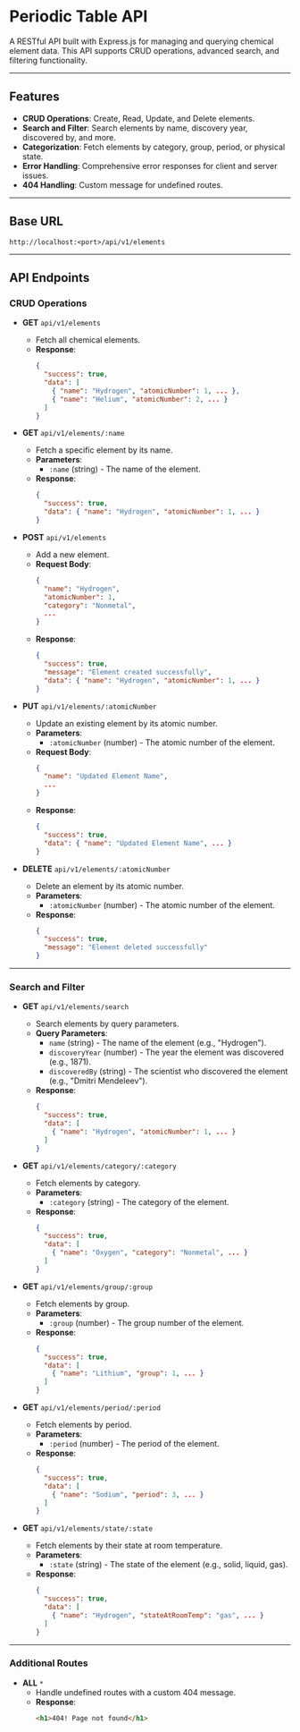 # Periodic Table API

A RESTful API built with Express.js for managing and querying chemical element data. This API supports CRUD operations, advanced search, and filtering functionality.

---

## Features

- **CRUD Operations**: Create, Read, Update, and Delete elements.
- **Search and Filter**: Search elements by name, discovery year, discovered by, and more.
- **Categorization**: Fetch elements by category, group, period, or physical state.
- **Error Handling**: Comprehensive error responses for client and server issues.
- **404 Handling**: Custom message for undefined routes.

---

## Base URL

`http://localhost:<port>/api/v1/elements`

---
## API Endpoints

### CRUD Operations

- **GET** `api/v1/elements`
  - Fetch all chemical elements.
  - **Response**: 
    ```json
    {
      "success": true,
      "data": [
        { "name": "Hydrogen", "atomicNumber": 1, ... },
        { "name": "Helium", "atomicNumber": 2, ... }
      ]
    }
    ```

- **GET** `api/v1/elements/:name`
  - Fetch a specific element by its name.
  - **Parameters**: 
    - `:name` (string) - The name of the element.
  - **Response**:
    ```json
    {
      "success": true,
      "data": { "name": "Hydrogen", "atomicNumber": 1, ... }
    }
    ```

- **POST** `api/v1/elements`
  - Add a new element.
  - **Request Body**:
    ```json
    {
      "name": "Hydrogen",
      "atomicNumber": 1,
      "category": "Nonmetal",
      ...
    }
    ```
  - **Response**:
    ```json
    {
      "success": true,
      "message": "Element created successfully",
      "data": { "name": "Hydrogen", "atomicNumber": 1, ... }
    }
    ```

- **PUT** `api/v1/elements/:atomicNumber`
  - Update an existing element by its atomic number.
  - **Parameters**: 
    - `:atomicNumber` (number) - The atomic number of the element.
  - **Request Body**:
    ```json
    {
      "name": "Updated Element Name",
      ...
    }
    ```
  - **Response**:
    ```json
    {
      "success": true,
      "data": { "name": "Updated Element Name", ... }
    }
    ```

- **DELETE** `api/v1/elements/:atomicNumber`
  - Delete an element by its atomic number.
  - **Parameters**: 
    - `:atomicNumber` (number) - The atomic number of the element.
  - **Response**:
    ```json
    {
      "success": true,
      "message": "Element deleted successfully"
    }
    ```

---

### Search and Filter

- **GET** `api/v1/elements/search`
  - Search elements by query parameters.
  - **Query Parameters**:
    - `name` (string) - The name of the element (e.g., "Hydrogen").
    - `discoveryYear` (number) - The year the element was discovered  (e.g., 1871).
    - `discoveredBy` (string) - The scientist who discovered the element  (e.g., "Dmitri Mendeleev").
  - **Response**:
    ```json
    {
      "success": true,
      "data": [
        { "name": "Hydrogen", "atomicNumber": 1, ... }
      ]
    }
    ```

- **GET** `api/v1/elements/category/:category`
  - Fetch elements by category.
  - **Parameters**: 
    - `:category` (string) - The category of the element.
  - **Response**:
    ```json
    {
      "success": true,
      "data": [
        { "name": "Oxygen", "category": "Nonmetal", ... }
      ]
    }
    ```

- **GET** `api/v1/elements/group/:group`
  - Fetch elements by group.
  - **Parameters**: 
    - `:group` (number) - The group number of the element.
  - **Response**:
    ```json
    {
      "success": true,
      "data": [
        { "name": "Lithium", "group": 1, ... }
      ]
    }
    ```

- **GET** `api/v1/elements/period/:period`
  - Fetch elements by period.
  - **Parameters**: 
    - `:period` (number) - The period of the element.
  - **Response**:
    ```json
    {
      "success": true,
      "data": [
        { "name": "Sodium", "period": 3, ... }
      ]
    }
    ```

- **GET** `api/v1/elements/state/:state`
  - Fetch elements by their state at room temperature.
  - **Parameters**: 
    - `:state` (string) - The state of the element (e.g., solid, liquid, gas).
  - **Response**:
    ```json
    {
      "success": true,
      "data": [
        { "name": "Hydrogen", "stateAtRoomTemp": "gas", ... }
      ]
    }
    ```

---

### Additional Routes

- **ALL** `*`
  - Handle undefined routes with a custom 404 message.
  - **Response**:
    ```html
    <h1>404! Page not found</h1>
    ```
